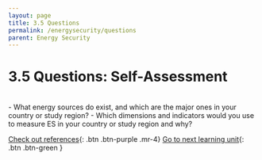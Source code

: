 ```yaml
---
layout: page
title: 3.5 Questions
permalink: /energysecurity/questions
parent: Energy Security
---
```

# 3.5 Questions: Self-Assessment
<br>
- What energy sources do exist, and which are the major ones in your country or study region?
- Which dimensions and indicators would you use to measure ES in your country or study region and why?

<br>

[Check out references](https://waterbender231.github.io/wef-nexus-online-course/energysecurity/references){: .btn .btn-purple .mr-4}
[Go to next learning unit](https://waterbender231.github.io/wef-nexus-online-course/foodsecurity/){: .btn .btn-green }